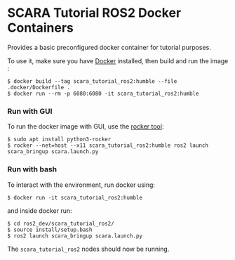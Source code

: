 # SCARA Tutorial ROS2 Docker Containers
Provides a basic preconfigured docker container for tutorial purposes.

To use it, make sure you have [Docker](https://docs.docker.com/get-docker/) installed, then build and run the image :

```shell
$ docker build --tag scara_tutorial_ros2:humble --file .docker/Dockerfile .
$ docker run --rm -p 6080:6080 -it scara_tutorial_ros2:humble
```

### Run with GUI
To run the docker image with GUI, use the [rocker tool](https://github.com/osrf/rocker):
```shell
$ sudo apt install python3-rocker
$ rocker --net=host --x11 scara_tutorial_ros2:humble ros2 launch scara_bringup scara.launch.py
```

### Run with bash
To interact with the environment, run docker using:
```shell
$ docker run -it scara_tutorial_ros2:humble
```
and inside docker run:
```shell
$ cd ros2_dev/scara_tutorial_ros2/
$ source install/setup.bash
$ ros2 launch scara_bringup scara.launch.py
```
The `scara_tutorial_ros2` nodes should now be running.